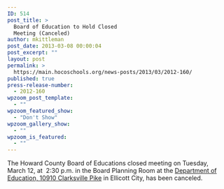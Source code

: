 ```yaml
---
ID: 514
post_title: >
  Board of Education to Hold Closed
  Meeting (Canceled)
author: mkittleman
post_date: 2013-03-08 00:00:04
post_excerpt: ""
layout: post
permalink: >
  https://main.hocoschools.org/news-posts/2013/03/2012-160/
published: true
press-release-number:
  - 2012-160
wpzoom_post_template:
  - ""
wpzoom_featured_show:
  - "Don't Show"
wpzoom_gallery_show:
  - ""
wpzoom_is_featured:
  - ""
---
```

The Howard County Board of Educations closed meeting on Tuesday, March 12, at  2:30 p.m. in the Board Planning Room at the <a href="http://maps.google.com/maps?hl=en&amp;q=10910+Clarksville+Pike,+Ellicott+City,+MD+21042&amp;btnG=Search" target="_blank">Department of Education, 10910 Clarksville Pike</a> in Ellicott City, has been canceled.
